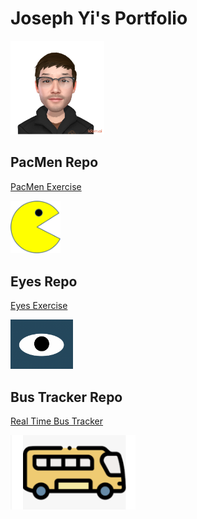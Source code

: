 # Joseph Yi's Portfolio
<img src="./my-Avatar-1.png" width=150 >
<p></p>

## PacMen Repo
<a href="https://josephjyi.github.io/pacman"> PacMen Exercise </a>
<p></p>
<img src='./PacMan1.png' width='80'>
<p></p>

## Eyes Repo
<a href="https://josephjyi.github.io/eyes"> Eyes Exercise </a>
<p></p>
<img src='./eyes.png' width='100'>
<p></p>

## Bus Tracker Repo
<a href="https://josephjyi.github.io/bus-tracker"> Real Time Bus Tracker </a>
<p></p>
<img src='./bus-icon.png' width='200'>
<p></p>

